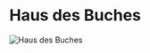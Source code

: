 <link rel="stylesheet" href="/Buchstadt-Leipzig/css/style.css">

# Haus des Buches

![Haus des Buches](https://upload.wikimedia.org/wikipedia/commons/6/62/Haus_des_Buches_2.jpg)

